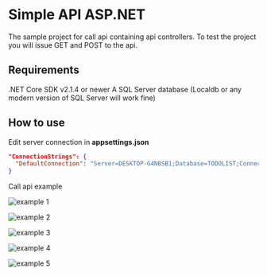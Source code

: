 
# Simple API ASP.NET

The sample project for call api containing api controllers. To test the project you will issue GET and POST to the api.

## Requirements

.NET Core SDK v2.1.4 or newer A SQL Server database (Localdb or any modern version of SQL Server will work fine)

## How to use

Edit server connection in **appsettings.json**

```json
"ConnectionStrings": {
  "DefaultConnection": "Server=DESKTOP-G4NBSB1;Database=TODOLIST;ConnectRetryCount=0;Trusted_Connection=True;MultipleActiveResultSets=true"
}
```

Call api example

![example 1](https://github.io/thaycacac/todo-api/images/1.png)

![example 2](https://github.io/thaycacac/todo-api/images/2.png)

![example 3](https://github.io/thaycacac/todo-api/images/3.png)

![example 4](https://github.io/thaycacac/todo-api/images/4.png)

![example 5](https://github.io/thaycacac/todo-api/images/5.png)